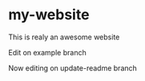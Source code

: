 # my-website

This is realy an awesome website

Edit on example branch

Now editing on update-readme branch
